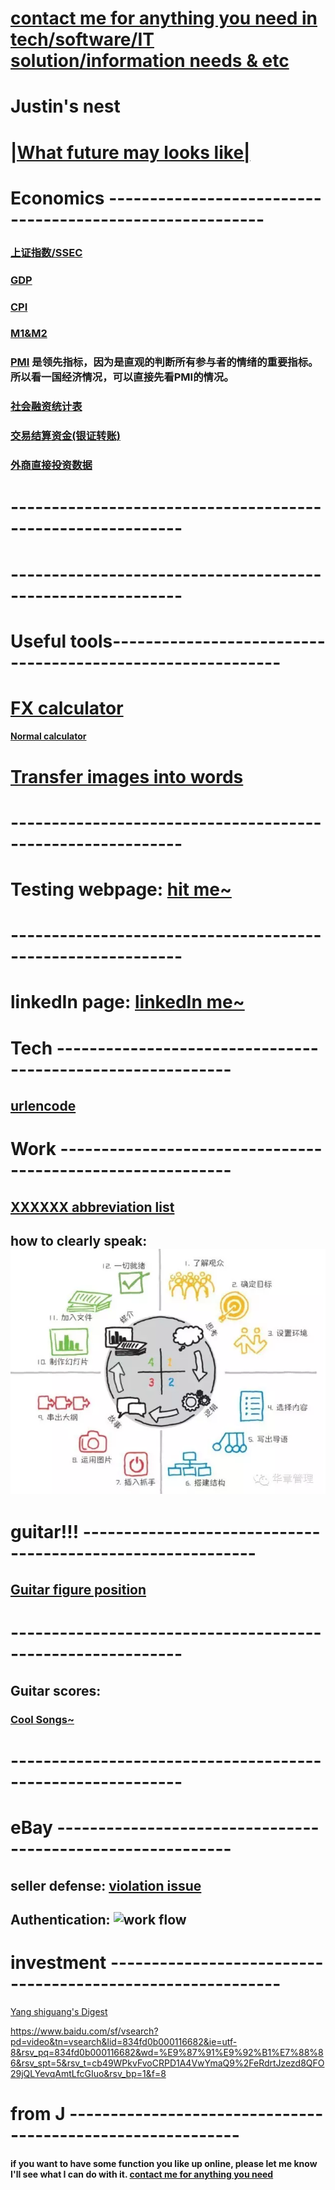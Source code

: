 # **[contact me for anything you need in tech/software/IT solution/information needs & etc](https://justinsu2019.github.io/email/email_sender.html)**

# Justin's nest

# [|What future may looks like|](https://justinsu2019.github.io/future/)

# Economics ---------------------------------------------------------

### [上证指数/SSEC](https://cn.investing.com/indices/shanghai-composite-historical-data)
### [GDP](http://data.eastmoney.com/cjsj/gdp.html)
### [CPI](http://data.eastmoney.com/cjsj/cpi.html)
### [M1&M2](http://data.eastmoney.com/cjsj/hbgyl.html)
### [PMI](http://data.eastmoney.com/cjsj/pmi.html) 是领先指标，因为是直观的判断所有参与者的情绪的重要指标。所以看一国经济情况，可以直接先看PMI的情况。
### [社会融资统计表](http://www.pbc.gov.cn/diaochatongjisi/116219/116319/3750274/3750282/index.html)
### [交易结算资金(银证转账)](http://data.eastmoney.com/cjsj/bankTransfer.html)
### [外商直接投资数据](http://data.eastmoney.com/cjsj/fdi.html)

# -----------------------------------------------------------

# -----------------------------------------------------------

# Useful tools-----------------------------------------------------------

# [FX calculator](https://justinsu2019.github.io/fx_calculator.html "FX calculator")

#### [Normal calculator]( https://justinsu2019.github.io/calculator.html)

# [Transfer images into words](https://www.onlineocr.net/zh_hans/)

# -----------------------------------------------------------

# Testing webpage: [hit me~](https://justinsu2019.github.io/homepage.html) 

# -----------------------------------------------------------

# linkedIn page: [linkedIn me~](https://www.linkedin.com/in/justin-su-a036a8188/) 

# Tech -----------------------------------------------------------

## [urlencode](https://1024tools.com/urlencode)

# Work -----------------------------------------------------------

## [XXXXXX abbreviation list](https://justinsu2019.github.io/Acronyms.htm)

## how to clearly speak: ![how to speak to people](https://raw.githubusercontent.com/justinsu2019/justinsu2019.github.io/master/images/work%26study/4%20steps%20to%20make%20sure.PNG)

# guitar!!! -----------------------------------------------------------
## [Guitar figure position]( https://justinsu2019.github.io/GuitarFigurePosition.html )

# -----------------------------------------------------------

## Guitar scores:
### [Cool Songs~](https://justinsu2019.github.io/Guitar.html) 

# -----------------------------------------------------------

# eBay -----------------------------------------------------------
## seller defense: [violation issue](https://sellerdefense.cn/)

## Authentication: ![work flow](https://raw.githubusercontent.com/justinsu2019/justinsu2019.github.io/master/images/Authentication.png?token=ALMIXUGBDRW4ZLOV42LU37S5DG7DI)


# investment -----------------------------------------------------------
[Yang shiguang's Digest](https://zh-cn.facebook.com/pg/%E6%A5%8A%E4%B8%96%E5%85%89%E7%9A%84%E6%96%B0%E8%A6%96%E9%87%8E-362509207185719/posts/?ref=page_internal)

https://www.baidu.com/sf/vsearch?pd=video&tn=vsearch&lid=834fd0b000116682&ie=utf-8&rsv_pq=834fd0b000116682&wd=%E9%87%91%E9%92%B1%E7%88%86&rsv_spt=5&rsv_t=cb49WPkvFvoCRPD1A4VwYmaQ9%2FeRdrtJzezd8QFO29jQLYevqAmtLfcGIuo&rsv_bp=1&f=8


# from J -----------------------------------------------------------
#### if you want to have some function you like up online, please let me know I'll see what I can do with it. [contact me for anything you need](https://justinsu2019.github.io/email/email_sender.html)
